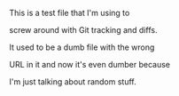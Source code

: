 This is a test file that I'm using to 

screw around with Git tracking and diffs.

It used to be a dumb file with the wrong

URL in it and now it's even dumber because

I'm just talking about random stuff.